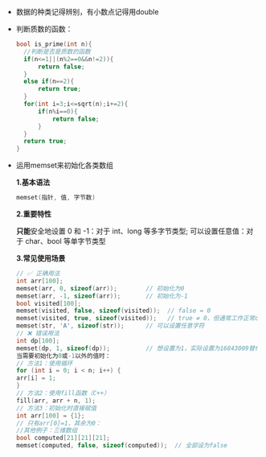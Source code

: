 + 数据的种类记得辨别，有小数点记得用double

+ 判断质数的函数：

	```cpp
	bool is_prime(int n){
	  //判断是否是质数的函数
	  if(n<=1||(n%2==0&&n!=2)){
	      return false;
	  }
	  else if(n==2){
	      return true;
	  }
	  for(int i=3;i<=sqrt(n);i+=2){
	      if(n%i==0){
	          return false;
	      }
	  }
	  return true;
	}
	```

+ 运用memset来初始化各类数组 

	**1.基本语法**

	```cpp
	memset(指针, 值, 字节数)
	```

	**2.重要特性**

	**只能**安全地设置 0 和 -1：对于 int、long 等多字节类型;
	可以设置任意值：对于 char、bool 等单字节类型

	**3.常见使用场景**

	 ```cpp
	// ✅ 正确用法
	int arr[100];
	memset(arr, 0, sizeof(arr));        // 初始化为0
	memset(arr, -1, sizeof(arr));       // 初始化为-1
	bool visited[100];
	memset(visited, false, sizeof(visited));  // false = 0
	memset(visited, true, sizeof(visited));   // true ≠ 0，但通常工作正常char str[100];
	memset(str, 'A', sizeof(str));      // 可以设置任意字符
	// ❌ 错误用法  
	int dp[100];
	memset(dp, 1, sizeof(dp));          // 想设置为1，实际设置为16843009替代方案
	当需要初始化为0或-1以外的值时：
	// 方法1：使用循环
	for (int i = 0; i < n; i++) {
	 arr[i] = 1;
	}
	// 方法2：使用fill函数（C++）
	fill(arr, arr + n, 1);
	// 方法3：初始化时直接赋值
	int arr[100] = {1}; 
	// 只有arr[0]=1，其余为0：
	//其他例子：三维数组
	bool computed[21][21][21];
	memset(computed, false, sizeof(computed));  // 全部设为false
	 ```

